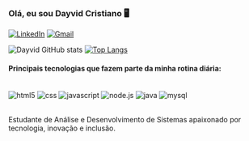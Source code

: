 ### Olá, eu sou Dayvid Cristiano 🖥️

[![LinkedIn](https://img.shields.io/badge/LinkedIn-0077B5?style=for-the-badge&logo=linkedin&logoColor=white)](https://www.linkedin.com/in/dayvid-cristiano-06658531a/)
[![Gmail](https://img.shields.io/badge/Gmail-D14836?style=for-the-badge&logo=gmail&logoColor=white)](dayvidcristianosilva@gmail.com)

![Dayvid GitHub stats](https://github-readme-stats.vercel.app/api?username=dayvidcristiano&show_icons=true&theme=dracula)
[![Top Langs](https://github-readme-stats.vercel.app/api/top-langs/?username=dayvidcristiano&layout=donut)](https://github.com/anuraghazra/github-readme-stats)
#### Principais tecnologias que fazem parte da minha rotina diária:

<div style="display: inline_block"><br/><img aling="center" alt="html5" src="https://img.shields.io/badge/HTML5-E34F26?style=for-the-badge&logo=html5&logoColor=white"/>
<img alt="css" src="https://img.shields.io/badge/CSS3-1572B6?style=for-the-badge&logo=css3&logoColor=white"/>
<img alt="javascript" src="https://img.shields.io/badge/JavaScript-323330?style=for-the-badge&logo=javascript&logoColor=F7DF1E"/>
<img alt="node.js" src="https://img.shields.io/badge/Node.js-43853D?style=for-the-badge&logo=node.js&logoColor=white"/>
<img alt="java" src="https://img.shields.io/badge/Java-ED8B00?style=for-the-badge&logo=openjdk&logoColor=white"/>
<img alt="mysql" src="https://img.shields.io/badge/MySQL-00000F?style=for-the-badge&logo=mysql&logoColor=white"/></div></br>

Estudante de Análise e Desenvolvimento de Sistemas apaixonado por tecnologia, inovação e inclusão.
